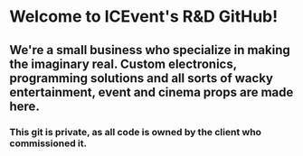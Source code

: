 # Welcome to ICEvent's R&D GitHub!
## We're a small business who specialize in making the imaginary real.  Custom electronics, programming solutions and all sorts of wacky entertainment, event and cinema props are made here.

### This git is private, as all code is owned by the client who commissioned it.
